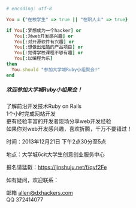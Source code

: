 ```ruby
# encoding: utf-8

You = {"在校学生" => true || "在职人士" => true}

if You[:梦想成为一个hacker] or
   You[:对web开发感兴趣] or
   You[:对开源软件有兴趣] or 
   You[:想做出炫酷的产品项目] or
   You[:觉得学校课程不够有趣] or
   You[:以编程为乐]
then 
  You.should "参加大学城Ruby小组聚会!"
end


```

##### 欢迎参加大学城Ruby小组聚会！

了解前沿开发技术Ruby on Rails  
1个小时完成网站开发  
更有经验丰富的开发者现场分享web开发经验  
如果你对web开发感兴趣，喜欢折腾，千万不要错过！

时间：2013年12月21日 下午2点30分至5点

地点：大学城6cit大学生创意创业服务中心

报名请猛戳：https://jinshuju.net/f/qvf2Fe 

如有疑问，欢迎联系：

邮箱 allen@dxhackers.com  
QQ 372414077
